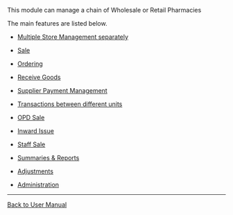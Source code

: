 This module can manage a chain of Wholesale or Retail Pharmacies

The main features are listed below.

* [Multiple Store Management separately](https://github.com/hmislk/hmis/wiki/Pharmacy-Multiple-Store-Management-separately)

* [Sale](https://github.com/hmislk/hmis/wiki/Pharmacy-Sale)

* [Ordering](https://github.com/hmislk/hmis/wiki/Pharmacy-Ordering)

* [Receive Goods](https://github.com/hmislk/hmis/wiki/Receive-Goods)

* [Supplier Payment Management](https://github.com/hmislk/hmis/wiki/Supplier-Payment-Management)

* [Transactions between different units](https://github.com/hmislk/hmis/wiki/Pharmacy-Transactions-between-different-units)

* [OPD Sale](https://github.com/hmislk/hmis/wiki/Pharmacy-OPD-Sale)

* [Inward Issue](https://github.com/hmislk/hmis/wiki/Pharmacy-Inward-Issue)

* [Staff Sale](https://github.com/hmislk/hmis/wiki/Pharmacy-Staff-Sale)

* [Summaries & Reports](https://github.com/hmislk/hmis/wiki/Pharmacy-Summaries-&-Reports)

* [Adjustments](https://github.com/hmislk/hmis/wiki/Pharmacy-Adjustments)

* [Administration](https://github.com/hmislk/hmis/wiki/Pharmacy-Administration)

***

[Back to User Manual](https://github.com/hmislk/hmis/wiki/User-Manual)